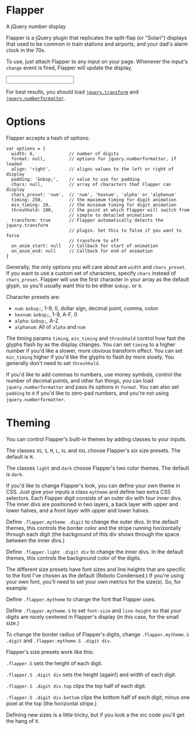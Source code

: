 Flapper
=======

A jQuery number display

Flapper is a jQuery plugin that replicates the split-flap (or "Solari") displays that used to be common
in train stations and airports, and your dad's alarm clock in the 70s.

To use, just attach Flapper to any input on your page. Whenever the input's `change` event is fired,
Flapper will update the display.

  <input id="display" />
  
  <script type="text/javascript">
    $('#display').flapper().val('1234').change();
  </script>

For best results, you should load <a href="https://github.com/heygrady/transform">`jquery.transform`</a>
and <a href="https://code.google.com/p/jquery-numberformatter/">`jquery.numberformatter`</a>.

Options
=======

Flapper accepts a hash of options:

    var options = {
      width: 6,             // number of digits
      format: null,         // options for jquery.numberformatter, if loaded
      align: 'right',       // aligns values to the left or right of display
      padding: '&nbsp;',    // value to use for padding
      chars: null,          // array of characters that Flapper can display
      chars_preset: 'num',  // 'num', 'hexnum', 'alpha' or 'alphanum'
      timing: 250,          // the maximum timing for digit animation
      min_timing: 10,       // the minimum timing for digit animation
      threshhold: 100,      // the point at which Flapper will switch from
                            // simple to detailed animations
      transform: true       // Flapper automatically detects the jquery.transform
                            // plugin. Set this to false if you want to force
                            // transform to off
      on_anim_start: null   // Callback for start of animation
      on_anim_end: null     // Callback for end of animation
    }

Generally, the only options you will care about are `width` and `chars_preset`. If you want to use a custom
set of characters, specify `chars` instead of `chars_preset`. Flapper will use the first character in your array
as the default glyph, so you'll usually want this to be either `&nbsp;` or `0`.

Character presets are:
* `num`: `&nbsp;`, 1-9, 0, dollar sign, decimal point, comma, colon
* `hexnum`: `&nbsp;`, 1-9, A-F, 0
* `alpha`: `&nbsp;`, A-Z
* `alphanum`: All of `alpha` and `num`

The timing params `timing`, `min_timing` and `threshhold` control how fast the glyphs flash by as the display
changes. You can set `timing` to a higher number if you'd like a slower, more obvious transform effect. You
can set `min_timing` higher if you'd like the glyphs to flash by more slowly. You generally don't need to set
`threshhold`.

If you'd like to add commas to numbers, use money symbols, control the number of decimal points, and other
fun things, you can load `jquery.numberformatter` and pass its options in `format`. You can also set `padding`
to `0` if you'd like to zero-pad numbers, and you're not using `jquery.numberformatter`.

Theming
=======

You can control Flapper's built-in themes by adding classes to your inputs.

The classes `XS`, `S`, `M`, `L`, `XL` and `XXL` choose Flapper's six size presets. The default is `M`.

The classes `light` and `dark` choose Flapper's two color themes. The default is `dark`.

If you'd like to change Flapper's look, you can define your own theme in CSS. Just give your inputs a class `mytheme`
and define two extra CSS selectors. Each Flapper digit consists of an outer div with four inner divs. The inner
divs are positioned in two layers, a back layer with upper and lower halves, and a front layer with upper and lower
halves.

Define `.flapper.mytheme .digit` to change the outer divs. In the default themes, this controls the
border color and the stripe running horizontally through each digit (the background of this div shows through
the space between the inner divs.)

Define `.flapper.light .digit div` to change the inner divs. In the default themes, this controls the background color
of the digits.

The different size presets have font sizes and line heights that are specific to the font I've chosen as the default
(Roboto Condensed.) If you're using your own font, you'll need to set your own metrics for the size(s). So, for
example:

Define `.flapper.mytheme` to change the font that Flapper uses.

Define `.flapper.mytheme.S` to set `font-size` and `line-height` so that your digits are nicely centered in
Flapper's display (in this case, for the small size.)

To change the border radius of Flapper's digits, change `.flapper.mytheme.S .digit` and `.flapper.mytheme.S .digit div`.

Flapper's size presets work like this:

`.flapper.S` sets the height of each digit.

`.flapper.S .digit div` sets the height (again!) and width of each digit.

`.flapper.S .digit div.top` clips the top half of each digit.

`.flapper.S .digit div.bottom` clips the bottom half of each digit, minus one pixel at the top (the horizontal stripe.)

Defining new sizes is a little tricky, but if you look a the src code you'll get the hang of it.
